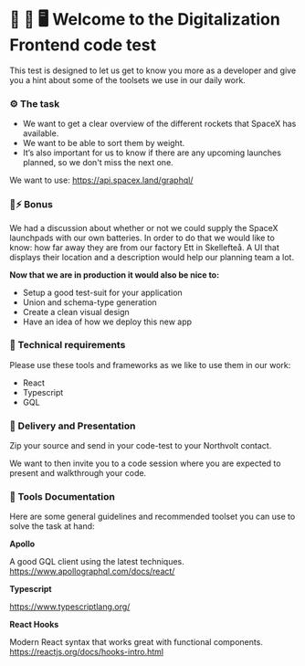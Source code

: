 
# 🌈 📱 🖥   Welcome to the Digitalization Frontend code test 
This test is designed to let us get to know you more as a developer and give you a hint about some of the toolsets we use in our daily work. 

### ⚙️  The task
- We want to get a clear overview of the different rockets that SpaceX has available.
- We want to be able to sort them by weight. 
- It’s also important for us to know if there are any upcoming launches planned, so we don't miss the next one. 

We want to use: https://api.spacex.land/graphql/

### 🔋⚡️ Bonus
We had a discussion about whether or not we could supply the SpaceX launchpads with our own batteries. In order to do that we would like to know: how far away they are from our factory Ett in Skellefteå.  A UI that displays their location and a description would help our planning team a lot. 

**Now that we are in production it would also be nice to:**

- Setup a good test-suit for your application
- Union and schema-type generation
- Create a clean visual design
- Have an idea of how we deploy this new app

### 🤖  Technical requirements
Please use these tools and frameworks as we like to use them in our work:

- React 
- Typescript
- GQL

### 🎉  Delivery and Presentation
Zip your source and send in your code-test to your Northvolt contact.

We want to then invite you to a code session where you are expected to present and walkthrough your code. 

### 📖  Tools Documentation
Here are some general guidelines and recommended toolset you can use to solve the task at hand:


**Apollo**

A good GQL client using the latest techniques. 
https://www.apollographql.com/docs/react/


**Typescript**

https://www.typescriptlang.org/


**React Hooks**

Modern React syntax that works great with functional components.
https://reactjs.org/docs/hooks-intro.html
